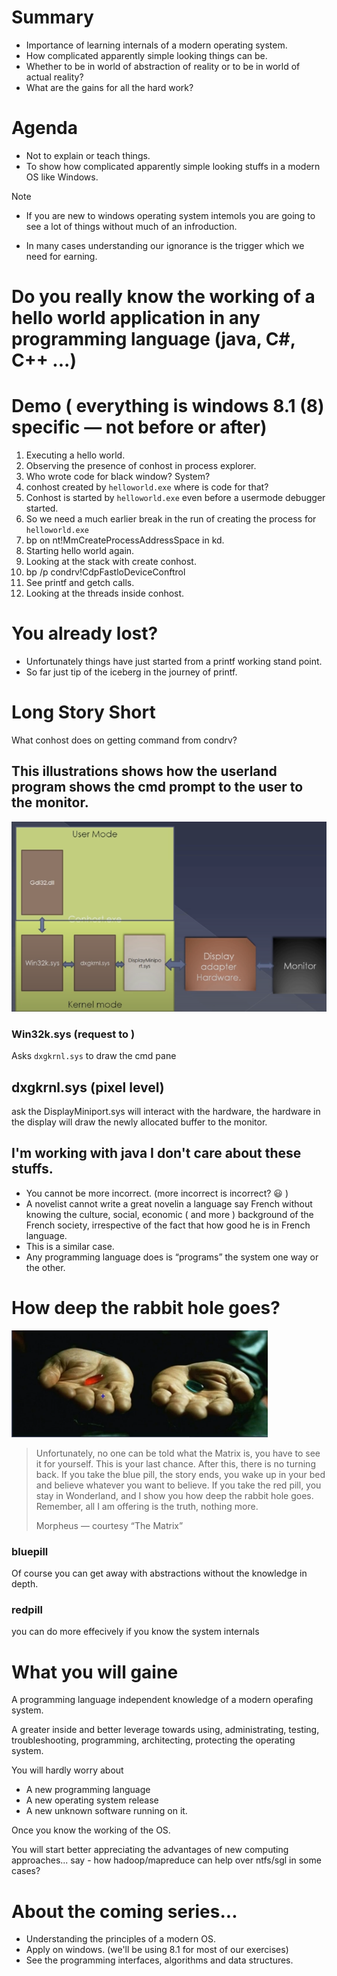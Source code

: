 

# Summary

* Importance of learning internals of a
modern operating system.
* How complicated apparently simple
looking things can be.
* Whether to be in world of abstraction of reality or to be in world of actual reality?
* What are the gains for all the hard work?


# Agenda

* Not to explain or teach things.
* To show how complicated apparently simple looking stuffs in a modern OS like Windows.

Note

* If you are new to windows operating system intemols you are going to see a lot of things without much of an infroduction.

* In many cases understanding our ignorance is the trigger which we need for earning.

# Do you really know the working of a hello world application in any programming language (java, C#, C++ ...)



# Demo ( everything is windows 8.1 (8) specific — not before or after)

1. Executing a hello world.
2. Observing the presence of conhost in process explorer.
3. Who wrote code for black window? System?
4. conhost created by `helloworld.exe` where is code for that?
5. Conhost is started by `helloworld.exe` even before a usermode debugger started.
6. So we need a much earlier break in the run of creating the process for `helloworld.exe`
7. bp on nt!MmCreateProcessAddressSpace in kd.
8. Starting hello world again.
9. Looking at the stack with create conhost.
10. bp /p <helloworldEProcess> condrv!CdpFastloDeviceConftrol
11. See printf and getch calls.
12. Looking at the threads inside conhost.

# You already lost?

* Unfortunately things have just started from a printf working stand point.
* So far just tip of the iceberg in the journey of printf.

# Long Story Short

What conhost does on getting command from condrv?

## This illustrations shows how the userland program shows the cmd prompt to the user to the monitor.

![How does user and kernel mode interact with eachother](image.png)
### Win32k.sys (request to )

Asks `dxgkrnl.sys` to draw the cmd pane

## dxgkrnl.sys  (pixel level)
ask the DisplayMiniport.sys will interact with the hardware, the hardware in the display will draw the newly allocated buffer to the monitor.

## I'm working with java I don't care about these stuffs.

* You cannot be more incorrect. (more incorrect is incorrect? 😃 )
* A novelist cannot write a great novelin a language say French without knowing the culture, social, economic ( and more ) background of the French society, irrespective of the fact that how good he is in French language.
* This is a similar case.
* Any programming language does is “programs” the system one way or the other.

# How deep the rabbit hole goes?

![redpill blue pill](image-1.png)

> Unfortunately, no one can be told what the Matrix is, you have to see it for yourself. This is your last chance. After this, there is no turning back. If you take the blue pill, the story ends, you wake up in your bed and believe whatever you want to believe. If you take the red pill, you stay in Wonderland, and I show you how deep the rabbit hole goes. Remember, all I am offering is the truth, nothing more.
> 
> Morpheus — courtesy “The Matrix”

### bluepill
Of course you can get away with abstractions without the knowledge in depth.

### redpill
you can do more effecively if you know the system internals

# What you will gaine

A programming language independent knowledge of a modern operafing system.

A greater inside and better leverage towards using, administrating, testing, troubleshooting, programming, architecting, protecting the operating system. 

You will hardly worry about
- A new programming language
- A new operating system release
- A new unknown software running on it.

Once you know the working of the OS.

You will start better appreciating the advantages of new computing approaches... say - how hadoop/mapreduce can help over ntfs/sgl in some cases?


# About the coming series...

* Understanding the principles of a modern OS.
* Apply on windows. (we'll be using 8.1 for most of our exercises)
* See the programming interfaces, algorithms and data structures.
